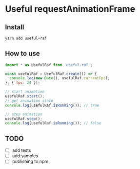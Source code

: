 # Useful requestAnimationFrame

## Install

```bash
yarn add useful-raf
```

## How to use

```javascript
import * as UsefulRaf from 'useful-raf';

const usefulRaf = UsefulRaf.create(() => {
  console.log(new Date(), usefulRaf.currentFps);
}, { fps: 24 });

// start animation
usefulRaf.start();
// get animation state
console.log(usefulRaf.isRunning()); // true

// stop animation
usefulRaf.stop();
console.log(usefulRaf.isRunning()); // false
```

## TODO

- [ ] add tests
- [ ] add samples
- [ ] publishing to npm
